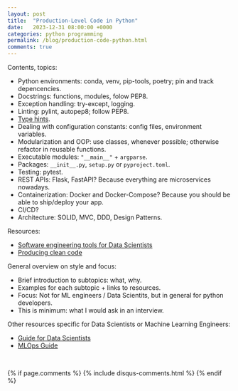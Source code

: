 ```yaml
---
layout: post
title:  "Production-Level Code in Python"
date:   2023-12-31 08:00:00 +0000
categories: python programming
permalink: /blog/production-code-python.html
comments: true
---
```


Contents, topics:

- Python environments: conda, venv, pip-tools, poetry; pin and track depencencies.
- Docstrings: functions, modules, folow PEP8.
- Exception handling: try-except, logging.
- Linting: pylint, autopep8; follow PEP8.
- [Type hints](https://docs.python.org/3/library/typing.html).
- Dealing with configuration constants: config files, environment variables.
- Modularization and OOP: use classes, whenever possible; otherwise refactor in reusable functions.
- Executable modules: `"__main__"` + `argparse`.
- Packages: `__init__.py`, `setup.py` or `pyproject.toml`.
- Testing: pytest.
- REST APIs: Flask, FastAPI? Because everything are microservices nowadays.
- Containerization: Docker and Docker-Compose? Because you should be able to ship/deploy your app.
- CI/CD?
- Architecture: SOLID, MVC, DDD, Design Patterns.

Resources:

- [Software engineering tools for Data Scientists](https://github.com/mxagar/data_science_udacity/blob/main/02_SoftwareEngineering/DSND_SWEngineering.md)
- [Producing clean code](https://github.com/mxagar/mlops_udacity/blob/main/01_Clean_Code/MLOpsND_CleanCode.md)

General overview on style and focus:

- Brief introduction to subtopics: what, why.
- Examples for each subtopic + links to resources.
- Focus: Not for ML engineers / Data Scientits, but in general for python developers.
- This is minimum: what I would ask in an interview.

Other resources specific for Data Scientists or Machine Learning Engineers:

- [Guide for Data Scientists](https://github.com/mxagar/data_science_udacity)
- [MLOps Guide](https://github.com/mxagar/mlops_udacity)

<br>

{% if page.comments %} 
{% include disqus-comments.html %}
{% endif %}